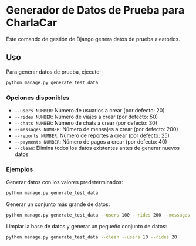 # Generador de Datos de Prueba para CharlaCar

Este comando de gestión de Django genera datos de prueba aleatorios.
## Uso

Para generar datos de prueba, ejecute:

```bash
python manage.py generate_test_data
```

### Opciones disponibles

- `--users NUMBER`: Número de usuarios a crear (por defecto: 20)
- `--rides NUMBER`: Número de viajes a crear (por defecto: 50)
- `--chats NUMBER`: Número de chats a crear (por defecto: 30)
- `--messages NUMBER`: Número de mensajes a crear (por defecto: 200)
- `--reports NUMBER`: Número de reportes a crear (por defecto: 25)
- `--payments NUMBER`: Número de pagos a crear (por defecto: 40)
- `--clean`: Elimina todos los datos existentes antes de generar nuevos datos

### Ejemplos

Generar datos con los valores predeterminados:
```bash
python manage.py generate_test_data
```

Generar un conjunto más grande de datos:
```bash
python manage.py generate_test_data --users 100 --rides 200 --messages 1000
```

Limpiar la base de datos y generar un pequeño conjunto de datos:
```bash
python manage.py generate_test_data --clean --users 10 --rides 20
```
